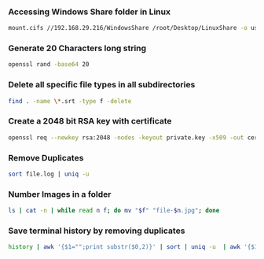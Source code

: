 ### Accessing Windows Share folder in Linux

```bash
mount.cifs //192.168.29.216/WindowsShare /root/Desktop/LinuxShare -o user=Ehsaan
```

### Generate 20 Characters long string

```bash
openssl rand -base64 20
```

### Delete all specific file types in all subdirectories

```bash
find . -name \*.srt -type f -delete
```

### Create a 2048 bit RSA key with certificate

```bash
openssl req --newkey rsa:2048 -nodes -keyout private.key -x509 -out certificate.crt
```

### Remove Duplicates

```bash
sort file.log | uniq -u
```

### Number Images in a folder

```bash
ls | cat -n | while read n f; do mv "$f" "file-$n.jpg"; done
```

### Save terminal history by removing duplicates

```bash
history | awk '{$1="";print substr($0,2)}' | sort | uniq -u  | awk '{$1=$1};1' > history.txt;
```
